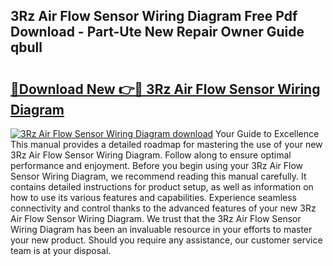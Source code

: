 ## 3Rz Air Flow Sensor Wiring Diagram Free Pdf Download - Part-Ute New Repair Owner Guide qbull

# <h2><a href="http://dfhhsoi.blite.top/?on=3Rz+Air+Flow+Sensor+Wiring+Diagram">🔗Download New 👉🔴 3Rz Air Flow Sensor Wiring Diagram</a></h2>

[![3Rz Air Flow Sensor Wiring Diagram download](https://i.imgur.com/lujVjoI.png)](http://dfhhsoi.blite.top/?on=3Rz+Air+Flow+Sensor+Wiring+Diagram)
Your Guide to Excellence This manual provides a detailed roadmap for mastering the use of your new 3Rz Air Flow Sensor Wiring Diagram. Follow along to ensure optimal performance and enjoyment. Before you begin using your 3Rz Air Flow Sensor Wiring Diagram, we recommend reading this manual carefully. It contains detailed instructions for product setup, as well as information on how to use its various features and capabilities. Experience seamless connectivity and control thanks to the advanced features of your new 3Rz Air Flow Sensor Wiring Diagram. We trust that the 3Rz Air Flow Sensor Wiring Diagram has been an invaluable resource in your efforts to master your new product. Should you require any assistance, our customer service team is at your disposal.
